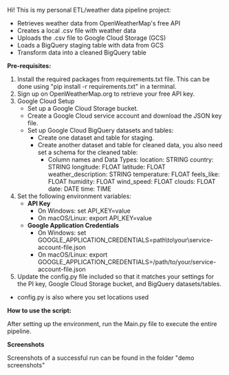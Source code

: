 Hi!
This is my personal ETL/weather data pipeline project:
- Retrieves weather data from OpenWeatherMap's free API
- Creates a local .csv file with weather data
- Uploads the .csv file to Google Cloud Storage (GCS)
- Loads a BigQuery staging table with data from GCS
- Transform data into a cleaned BigQuery table

**Pre-requisites:**
1. Install the required packages from requirements.txt file. 
This can be done using "pip install -r requirements.txt" in a terminal.
2. Sign up on OpenWeatherMap.org to retrieve your free API key.
3. Google Cloud Setup
   - Set up a Google Cloud Storage bucket.
   - Create a Google Cloud service account and download the JSON key file.
   - Set up Google Cloud BigQuery datasets and tables:
     - Create one dataset and table for staging.
     - Create another dataset and table for cleaned data, you also need set a schema for the cleaned table:
       - Column names and Data Types:
        location: STRING
        country: STRING
        longitude: FLOAT
        latitude: FLOAT
        weather_description: STRING
        temperature: FLOAT
        feels_like: FLOAT
        humidity: FLOAT
        wind_speed: FLOAT
        clouds: FLOAT
        date: DATE
        time: TIME
4. Set the following environment variables:
   - **API Key**
     - On Windows: set API_KEY=value
     - On macOS/Linux: export API_KEY=value
   - **Google Application Credentials**
     - On Windows: set GOOGLE_APPLICATION_CREDENTIALS=path\to\your\service-account-file.json
     - On macOS/Linux: export GOOGLE_APPLICATION_CREDENTIALS=/path/to/your/service-account-file.json
5. Update the config.py file included so that it matches your settings for the PI key, Google Cloud Storage bucket, and BigQuery datasets/tables.
- config.py is also where you set locations used

**How to use the script:**

After setting up the environment, run the Main.py file to execute the entire pipeline.


**Screenshots**

Screenshots of a successful run can be found in the folder "demo screenshots"